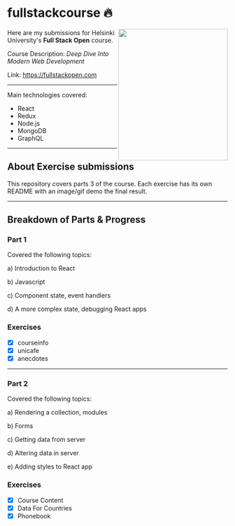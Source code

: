 # fullstackcourse 🔥

<img src="./assets/fslogo.svg" width="250" height="300" align="right"/>

Here are my submissions for Helsinki University's **Full Stack Open** course.

Course Description: *Deep Dive Into Modern Web Development*

Link: https://fullstackopen.com

---

Main technologies covered:
- React
- Redux
- Node.js
- MongoDB
- GraphQL

---
## About Exercise submissions

This repository covers parts 3 of the course. Each exercise has its own README with an image/gif demo the final result.

---
## Breakdown of Parts & Progress
### Part 1
Covered the following topics:

a) Introduction to React

b) Javascript

c) Component state, event handlers

d) A more complex state, debugging React apps

### Exercises
- [x] courseinfo
- [x] unicafe
- [x] anecdotes

---
### Part 2
Covered the following topics:

a) Rendering a collection, modules

b) Forms

c) Getting data from server

d) Altering data in server

e) Adding styles to React app

### Exercises
- [x] Course Content 
- [x] Data For Countries 
- [x] Phonebook